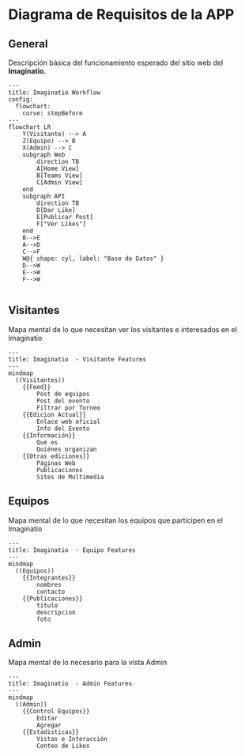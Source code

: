 # Diagrama de Requisitos de la APP

## General

Descripción básica del funcionamiento  esperado del sitio web del **Imaginatio.**

```mermaid
---
title: Imaginatio Workflow
config:
  flowchart:
    curve: stepBefore
---
flowchart LR
    Y(Visitante) --> A
    Z(Equipo) --> B
    X(Admin) --> C
    subgraph Web
        direction TB
        A[Home View]
        B[Teams View]
        C[Admin View]
    end
    subgraph API
        direction TB
        D[Dar Like]
        E[Publicar Post]
        F["Ver Likes"]
    end
    B-->E
    A-->D
    C-->F
    W@{ shape: cyl, label: "Base de Datos" }
    D-->W
    E-->W
    F-->W
    
```

## Visitantes

Mapa mental de lo que necesitan ver los visitantes e interesados en el Imaginatio

```mermaid
---
title: Imaginatio  - Visitante Features
---
mindmap
  ((Visitantes))
    {{Feed}}
        Post de equipos
        Post del evento
        Filtrar por Torneo
    {{Edicion Actual}}
        Enlace web oficial
        Info del Evento
    {{Información}}
        Qué es
        Quiénes organizan
    {{Otras ediciones}}
        Páginas Web
        Publicaciones
        Sites de Multimedia
```

## Equipos

Mapa mental de lo que necesitan los equipos que participen en el Imaginatio

```mermaid
---
title: Imaginatio  - Equipo Features
---
mindmap
  ((Equipos))
    {{Integrantes}}
        nombres
        contacto
    {{Publicaciones}}
        titulo
        descripcion
        foto
```

## Admin

Mapa mental de lo necesario para la vista Admin

```mermaid
---
title: Imaginatio  - Admin Features
---
mindmap
  ((Admin))
    {{Control Equipos}}
        Editar
        Agregar
    {{Estadisticas}}
        Vistas e Interacción
        Conteo de Likes
```
